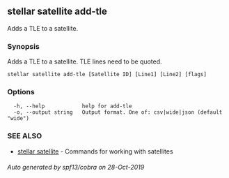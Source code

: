## stellar satellite add-tle

Adds a TLE to a satellite.

### Synopsis

Adds a TLE to a satellite. TLE lines need to be quoted.

```
stellar satellite add-tle [Satellite ID] [Line1] [Line2] [flags]
```

### Options

```
  -h, --help            help for add-tle
  -o, --output string   Output format. One of: csv|wide|json (default "wide")
```

### SEE ALSO

* [stellar satellite](stellar_satellite.md)	 - Commands for working with satellites

###### Auto generated by spf13/cobra on 28-Oct-2019
